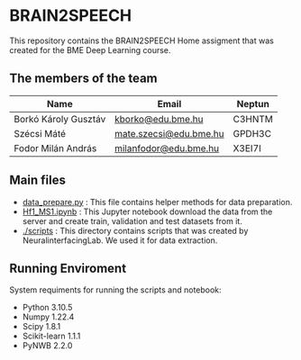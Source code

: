 # BRAIN2SPEECH

This repository contains the BRAIN2SPEECH Home assigment that was created for the BME Deep Learning course.

## The members of the team


| Name                  | Email                   | Neptun|
| ----------------------| ----------------------- |-------|
| Borkó Károly Gusztáv  | kborko@edu.bme.hu       |C3HNTM |
| Szécsi Máté           | mate.szecsi@edu.bme.hu  |GPDH3C |
| Fodor Milán András    | milanfodor@edu.bme.hu   |X3EI7I |

## Main files

- [data_prepare.py](https://github.com/MateSzecsi/BRAIN2SPEECH/blob/milestone1/kborko/data_prepare.py) : This file contains helper methods for data preparation. 
- [Hf1_MS1.ipynb](https://github.com/MateSzecsi/BRAIN2SPEECH/blob/milestone1/kborko/HF_MS1.ipynb)   : This Jupyter notebook download the data from the server and create train, validation and test datasets from it.
- [./scripts](https://github.com/MateSzecsi/BRAIN2SPEECH/tree/milestone1/kborko/scripts)       : This directory contains scripts that was created by NeuralinterfacingLab. We used it for data extraction.

## Running Enviroment

System requiments for running the scripts and notebook:
- Python 3.10.5
- Numpy 1.22.4
- Scipy 1.8.1
- Scikit-learn 1.1.1
- PyNWB 2.2.0
